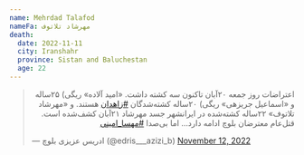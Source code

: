 ```yaml
---
name: Mehrdad Talafod
nameFa: مهرشاد تلاتوف
death:
  date: 2022-11-11
  city: Iranshahr
  province: Sistan and Baluchestan
  age: 22
---
```


<blockquote class="twitter-tweet"><p lang="fa" dir="rtl">اعتراضات روز جمعه ٢٠آبان تاکنون سه کشته داشت. «امید آلاده» ریگی) ٢۵ساله و «اسماعیل جریزهی» ریگی) ٢٠ساله کشته‌شدگان <a href="https://twitter.com/hashtag/%D8%B2%D8%A7%D9%87%D8%AF%D8%A7%D9%86?src=hash&amp;ref_src=twsrc%5Etfw">#زاهدان</a> هستند. و «مهرشاد تلاتوف» ٢٢ساله کشته‌شده در ایرانشهر جسد مهرشاد ٢١آبان کشف‌شده است. قتل‌عام معترضان بلوچ ادامه دارد... اما بی‌صدا <a href="https://twitter.com/hashtag/%D9%85%D9%87%D8%B3%D8%A7_%D8%A7%D9%85%DB%8C%D9%86%DB%8C?src=hash&amp;ref_src=twsrc%5Etfw">#مهسا_امینی</a></p>&mdash; ادریس عزیزی بلوچ (@edris___azizi_b) <a href="https://twitter.com/edris___azizi_b/status/1591516125661388800?ref_src=twsrc%5Etfw">November 12, 2022</a></blockquote> <script async src="https://platform.twitter.com/widgets.js" charset="utf-8"></script>